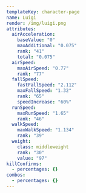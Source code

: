 ```yaml
---
templateKey: character-page
name: Luigi
render: /img/luigi.png
attributes:
  airAcceleration:
    baseValue: "0"
    maxAdditional: "0.075"
    rank: "41"
    total: "0.075"
  airSpeed:
    maxAirSpeed: "0.77"
    rank: "77"
  fallSpeed:
    fastFallSpeed: "2.112"
    maxFallSpeed: "1.32"
    rank: "65"
    speedIncrease: "60%"
  runSpeed:
    maxRunSpeed: "1.65"
    rank: "46"
  walkSpeed:
    maxWalkSpeed: "1.134"
    rank: "39"
  weight:
    class: middleweight
    rank: "30"
    value: "97"
killConfirms:
  - percentages: {}
combos:
  - percentages: {}
---
```

